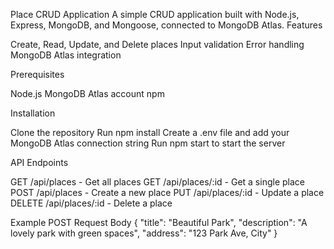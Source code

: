 Place CRUD Application
A simple CRUD application built with Node.js, Express, MongoDB, and Mongoose, connected to MongoDB Atlas.
Features

Create, Read, Update, and Delete places
Input validation
Error handling
MongoDB Atlas integration

Prerequisites

Node.js
MongoDB Atlas account
npm

Installation

Clone the repository
Run npm install
Create a .env file and add your MongoDB Atlas connection string
Run npm start to start the server

API Endpoints

GET /api/places - Get all places
GET /api/places/:id - Get a single place
POST /api/places - Create a new place
PUT /api/places/:id - Update a place
DELETE /api/places/:id - Delete a place

Example POST Request Body
{
    "title": "Beautiful Park",
    "description": "A lovely park with green spaces",
    "address": "123 Park Ave, City"
}
